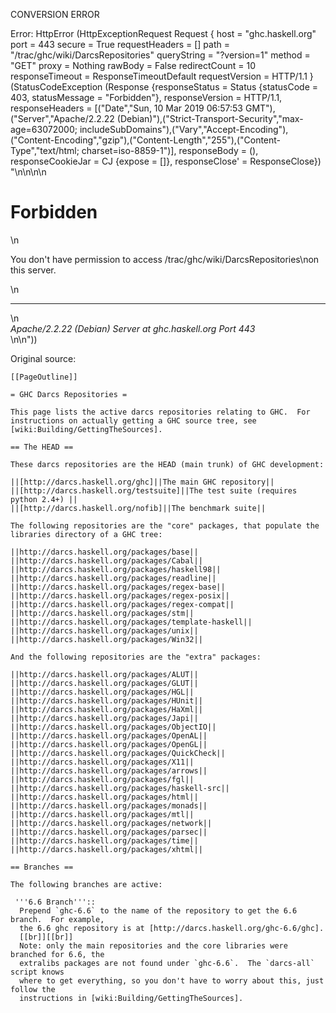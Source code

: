 CONVERSION ERROR

Error: HttpError (HttpExceptionRequest Request {
  host                 = "ghc.haskell.org"
  port                 = 443
  secure               = True
  requestHeaders       = []
  path                 = "/trac/ghc/wiki/DarcsRepositories"
  queryString          = "?version=1"
  method               = "GET"
  proxy                = Nothing
  rawBody              = False
  redirectCount        = 10
  responseTimeout      = ResponseTimeoutDefault
  requestVersion       = HTTP/1.1
}
 (StatusCodeException (Response {responseStatus = Status {statusCode = 403, statusMessage = "Forbidden"}, responseVersion = HTTP/1.1, responseHeaders = [("Date","Sun, 10 Mar 2019 06:57:53 GMT"),("Server","Apache/2.2.22 (Debian)"),("Strict-Transport-Security","max-age=63072000; includeSubDomains"),("Vary","Accept-Encoding"),("Content-Encoding","gzip"),("Content-Length","255"),("Content-Type","text/html; charset=iso-8859-1")], responseBody = (), responseCookieJar = CJ {expose = []}, responseClose' = ResponseClose}) "<!DOCTYPE HTML PUBLIC \"-//IETF//DTD HTML 2.0//EN\">\n<html><head>\n<title>403 Forbidden</title>\n</head><body>\n<h1>Forbidden</h1>\n<p>You don't have permission to access /trac/ghc/wiki/DarcsRepositories\non this server.</p>\n<hr>\n<address>Apache/2.2.22 (Debian) Server at ghc.haskell.org Port 443</address>\n</body></html>\n"))

Original source:

```trac
[[PageOutline]]

= GHC Darcs Repositories =

This page lists the active darcs repositories relating to GHC.  For instructions on actually getting a GHC source tree, see [wiki:Building/GettingTheSources].

== The HEAD ==

These darcs repositories are the HEAD (main trunk) of GHC development:

||[http://darcs.haskell.org/ghc]||The main GHC repository||
||[http://darcs.haskell.org/testsuite]||The test suite (requires python 2.4+) ||
||[http://darcs.haskell.org/nofib]||The benchmark suite||

The following repositories are the "core" packages, that populate the libraries directory of a GHC tree:

||http://darcs.haskell.org/packages/base||
||http://darcs.haskell.org/packages/Cabal||
||http://darcs.haskell.org/packages/haskell98||
||http://darcs.haskell.org/packages/readline||
||http://darcs.haskell.org/packages/regex-base||
||http://darcs.haskell.org/packages/regex-posix||
||http://darcs.haskell.org/packages/regex-compat||
||http://darcs.haskell.org/packages/stm||
||http://darcs.haskell.org/packages/template-haskell||
||http://darcs.haskell.org/packages/unix||
||http://darcs.haskell.org/packages/Win32||

And the following repositories are the "extra" packages:

||http://darcs.haskell.org/packages/ALUT||
||http://darcs.haskell.org/packages/GLUT||
||http://darcs.haskell.org/packages/HGL||
||http://darcs.haskell.org/packages/HUnit||
||http://darcs.haskell.org/packages/HaXml||
||http://darcs.haskell.org/packages/Japi||
||http://darcs.haskell.org/packages/ObjectIO||
||http://darcs.haskell.org/packages/OpenAL||
||http://darcs.haskell.org/packages/OpenGL||
||http://darcs.haskell.org/packages/QuickCheck||
||http://darcs.haskell.org/packages/X11||
||http://darcs.haskell.org/packages/arrows||
||http://darcs.haskell.org/packages/fgl||
||http://darcs.haskell.org/packages/haskell-src||
||http://darcs.haskell.org/packages/html||
||http://darcs.haskell.org/packages/monads||
||http://darcs.haskell.org/packages/mtl||
||http://darcs.haskell.org/packages/network||
||http://darcs.haskell.org/packages/parsec||
||http://darcs.haskell.org/packages/time||
||http://darcs.haskell.org/packages/xhtml||

== Branches ==

The following branches are active:

 '''6.6 Branch'''::
  Prepend `ghc-6.6` to the name of the repository to get the 6.6 branch.  For example,
  the 6.6 ghc repository is at [http://darcs.haskell.org/ghc-6.6/ghc].
  [[br]][[br]]
  Note: only the main repositories and the core libraries were branched for 6.6, the
  extralibs packages are not found under `ghc-6.6`.  The `darcs-all` script knows
  where to get everything, so you don't have to worry about this, just follow the
  instructions in [wiki:Building/GettingTheSources].


```
